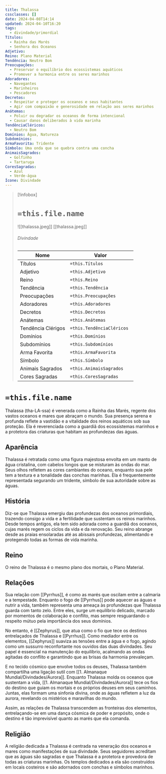 ```yaml
---
title: Thalassa
cssclasses: []
date: 2024-04-08T14:14
updated: 2024-04-10T16:20
tags:
  - divindade/primordial 
Títulos:
  - Rainha das Marés
  - Senhora dos Oceanos
Adjetivo: 
Reino: Plano Material
Tendência: Neutro Bom
Preocupações: 
  - Preservar o equilíbrio dos ecossistemas aquáticos
  - Promover a harmonia entre os seres marinhos
Adoradores: 
  - Navegantes
  - Marinheiros
  - Pescadores
Decretos: 
  - Respeitar e proteger os oceanos e seus habitantes
  - Agir com compaixão e generosidade em relação aos seres marinhos
Anátemas: 
  - Poluir ou degradar os oceanos de forma intencional
  - Causar danos deliberados à vida marinha
TendênciaCléricos: 
  - Neutro Bom
Domínios: Água, Natureza
Subdomínios: 
ArmaFavorita: Tridente
Símbolo: Uma onda que se quebra contra uma concha
AnimaisSagrados: 
  - Golfinho
  - Tartaruga
CoresSagradas: 
  - Azul
  - Verde-água
Ícone: Divindade
---
```


> [!infobox]
> # `=this.file.name`
> ![[thalassa.jpeg]]
> [[thalassa.jpeg]]
> ###### Divindade
> Nome |  Valor |
> ---|---|
> Títulos | `=this.Títulos` |
> Adjetivo | `=this.Adjetivo` |
> Reino | `=this.Reino` |
> Tendência | `=this.Tendência` |
> Preocupações | `=this.Preocupações` |
> Adoradores | `=this.Adoradores` |
> Decretos | `=this.Decretos` |
> Anátemas | `=this.Anátemas` |
> Tendência Clérigos | `=this.TendênciaCléricos ` |
> Domínios | `=this.Domínios` |
> Subdomínios | `=this.Subdomínios` |
> Arma Favorita | `=this.ArmaFavorita` |
> Símbolo | `=this.Símbolo` |
> Animais Sagrados | `=this.AnimaisSagrados` |
> Cores Sagradas | `=this.CoresSagradas` |

# `=this.file.name`

Thalassa (tha-LA-ssa) é venerada como a Rainha das Marés, regente dos vastos oceanos e mares que abraçam o mundo. Sua presença serena e profunda reflete a vastidão e a vitalidade dos reinos aquáticos sob sua proteção. Ela é reverenciada como a guardiã dos ecossistemas marinhos e a protetora das criaturas que habitam as profundezas das águas.

##  Aparência

Thalassa é retratada como uma figura majestosa envolta em um manto de água cristalina, com cabelos longos que se misturam às ondas do mar. Seus olhos refletem as cores cambiantes do oceano, enquanto sua pele tem a textura e a tonalidade das conchas marinhas. Ela é frequentemente representada segurando um tridente, símbolo de sua autoridade sobre as águas.

## História

Diz-se que Thalassa emergiu das profundezas dos oceanos primordiais, trazendo consigo a vida e a fertilidade que sustentam os reinos marinhos. Desde tempos antigos, ela tem sido adorada como a guardiã dos oceanos, cujas marés regem os ciclos da vida e da renovação. Seu reino abrange desde as praias ensolaradas até as abissais profundezas, alimentando e protegendo todas as formas de vida marinha.

## Reino

O reino de Thalassa é o mesmo plano dos mortais, o Plano Material.

## Relações

Sua relação com [[Pyrrhus]], é como as marés que oscilam entre a calmaria e a tempestade. Enquanto o fogo de [[Pyrrhus]] pode aquecer as águas e nutrir a vida, também representa uma ameaça às profundezas que Thalassa guarda com tanto zelo. Entre eles, surge um equilíbrio delicado, marcado por momentos de colaboração e conflito, mas sempre resguardando o respeito mútuo pela importância dos seus domínios.

No entanto, é [[Zephyrus]], que atua como o fio que tece os destinos entrelaçados de Thalassa e [[Pyrrhus]]. Como mediador entre os elementos, [[Zephyrus]] suaviza as tensões entre a água e o fogo, agindo como um sussurro reconfortante nos ouvidos das duas divindades. Seu papel é essencial na manutenção do equilíbrio, acalmando as ondas agitadas do conflito e garantindo que as brisas da harmonia prevaleçam.

E no tecido cósmico que envolve todos os deuses, Thalassa também compartilha uma ligação sutil com [[1. Almanaque Mundial/Divindades/Aurora]]. Enquanto Thalassa molda os oceanos que sustentam a vida, [[1. Almanaque Mundial/Divindades/Aurora]] tece os fios do destino que guiam os mortais e os próprios deuses em seus caminhos. Juntas, elas formam uma sinfonia divina, onde as águas refletem a luz da aurora, revelando os mistérios e maravilhas do mundo.

Assim, as relações de Thalassa transcendem as fronteiras dos elementos, entrelaçando-se em uma dança cósmica de poder e propósito, onde o destino é tão imprevisível quanto as marés que ela comanda.

## Religião

A religião dedicada a Thalassa é centrada na veneração dos oceanos e mares como manifestações de sua divindade. Seus seguidores acreditam que as águas são sagradas e que Thalassa é a protetora e provedora de todas as criaturas marinhas. Os templos dedicados a ela são construídos em locais costeiros e são adornados com conchas e símbolos marinhos.

